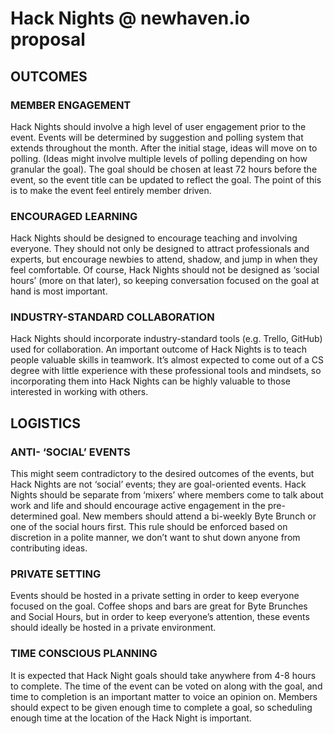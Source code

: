 # Hack Nights @ newhaven.io proposal
## OUTCOMES
### MEMBER ENGAGEMENT
Hack Nights should involve a high level of user engagement prior to the event. Events will be determined by suggestion and polling system that extends throughout the month. After the initial stage, ideas will move on to polling. (Ideas might involve multiple levels of polling depending on how granular the goal). The goal should be chosen at least 72 hours before the event, so the event title can be updated to reflect the goal. The point of this is to make the event feel entirely member driven.
### ENCOURAGED LEARNING
Hack Nights should be designed to encourage teaching and involving everyone. They should not only be designed to attract professionals and experts, but encourage newbies to attend, shadow, and jump in when they feel comfortable. Of course, Hack Nights should not be designed as ‘social hours’ (more on that later), so keeping conversation focused on the goal at hand is most important.
### INDUSTRY-STANDARD COLLABORATION
Hack Nights should incorporate industry-standard tools (e.g. Trello, GitHub) used for collaboration. An important outcome of Hack Nights is to teach people valuable skills in teamwork. It’s almost expected to come out of a CS degree with little experience with these professional tools and mindsets, so incorporating them into Hack Nights can be highly valuable to those interested in working with others.
## LOGISTICS
### ANTI- ‘SOCIAL’ EVENTS
This might seem contradictory to the desired outcomes of the events, but Hack Nights are not ‘social’ events; they are goal-oriented events. Hack Nights should be separate from ‘mixers’ where members come to talk about work and life and should encourage active engagement in the pre-determined goal. New members should attend a bi-weekly Byte Brunch or one of the social hours first. This rule should be enforced based on discretion in a polite manner, we don’t want to shut down anyone from contributing ideas.
### PRIVATE SETTING
Events should be hosted in a private setting in order to keep everyone focused on the goal. Coffee shops and bars are great for Byte Brunches and Social Hours, but in order to keep everyone’s attention, these events should ideally be hosted in a private environment.
### TIME CONSCIOUS PLANNING
It is expected that Hack Night goals should take anywhere from 4-8 hours to complete. The time of the event can be voted on along with the goal, and time to completion is an important matter to voice an opinion on. Members should expect to be given enough time to complete a goal, so scheduling enough time at the location of the Hack Night is important.
